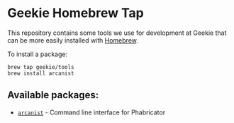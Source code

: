 Geekie Homebrew Tap
===================

This repository contains some tools we use for development at Geekie that can be more easily installed with [Homebrew](https://brew.sh).

To install a package:

```
brew tap geekie/tools
brew install arcanist
```

Available packages:
-------------------

* [`arcanist`](https://github.com/phacility/arcanist) - Command line interface for Phabricator
